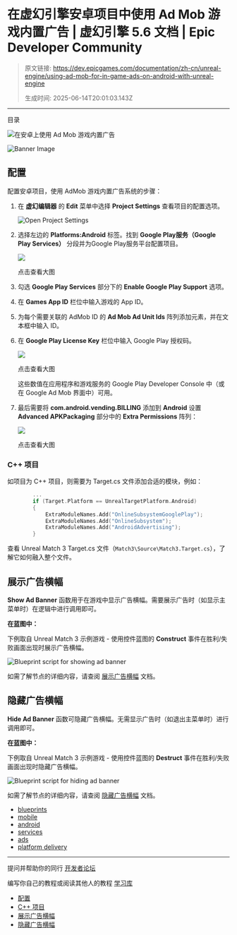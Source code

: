 # 在虚幻引擎安卓项目中使用 Ad Mob 游戏内置广告 | 虚幻引擎 5.6 文档 | Epic Developer Community

> 原文链接: https://dev.epicgames.com/documentation/zh-cn/unreal-engine/using-ad-mob-for-in-game-ads-on-android-with-unreal-engine
> 
> 生成时间: 2025-06-14T20:01:03.143Z

---

目录

![在安卓上使用 Ad Mob 游戏内置广告](https://dev.epicgames.com/community/api/documentation/image/3ea19721-4780-448a-905e-f068038afd56?resizing_type=fill&width=1920&height=335)

![Banner Image](https://d1iv7db44yhgxn.cloudfront.net/documentation/images/cd56624c-9867-4430-8afb-65c62e629759/ads-banner.png "Banner Image")

## 配置

配置安卓项目，使用 AdMob 游戏内置广告系统的步骤：

1.  在 **虚幻编辑器** 的 **Edit** 菜单中选择 **Project Settings** 查看项目的配置选项。
    
    ![Open Project Settings](https://d1iv7db44yhgxn.cloudfront.net/documentation/images/77f5d581-1a83-437c-a0eb-4aa62af0fe00/ue5_1-01-open-project-settings.png "Open Project Settings")
2.  选择左边的 **Platforms:Android** 标签。找到 **Google Play服务（Google Play Services）** 分段并为Google Play服务平台配置项目。
    
    [![](https://d1iv7db44yhgxn.cloudfront.net/documentation/images/ff72b444-e8c7-464b-bd30-bbb74e6d08ac/ue5_1-02-configure-project-for-google-play.png)](https://d1iv7db44yhgxn.cloudfront.net/documentation/images/ff72b444-e8c7-464b-bd30-bbb74e6d08ac/ue5_1-02-configure-project-for-google-play.png)
    
    点击查看大图
    
3.  勾选 **Google Play Services** 部分下的 **Enable Google Play Support** 选项。
    
4.  在 **Games App ID** 栏位中输入游戏的 App ID。
    
5.  为每个需要关联的 AdMob ID 的 **Ad Mob Ad Unit Ids** 阵列添加元素，并在文本框中输入 ID。
    
6.  在 **Google Play License Key** 栏位中输入 Google Play 授权码。
    
    [![](https://d1iv7db44yhgxn.cloudfront.net/documentation/images/88ae49b8-57e7-438c-87f7-691ad09c647d/ue5_1-03-set-options-for-google-play.png)](https://d1iv7db44yhgxn.cloudfront.net/documentation/images/88ae49b8-57e7-438c-87f7-691ad09c647d/ue5_1-03-set-options-for-google-play.png)
    
    点击查看大图
    
    这些数值在应用程序和游戏服务的 Google Play Developer Console 中（或在 Google Ad Mob 界面中）可用。
    
7.  最后需要将 **com.android.vending.BILLING** 添加到 **Android** 设置 **Advanced APKPackaging** 部分中的 **Extra Permissions** 阵列：
    
    [![](https://d1iv7db44yhgxn.cloudfront.net/documentation/images/f684f41d-d4d1-40ef-b38c-0dbbd19d2cfa/ue5_1-04-set-advanced-apk-packaging.png)](https://d1iv7db44yhgxn.cloudfront.net/documentation/images/f684f41d-d4d1-40ef-b38c-0dbbd19d2cfa/ue5_1-04-set-advanced-apk-packaging.png)
    
    点击查看大图
    

### C++ 项目

如项目为 C++ 项目，则需要为 Target.cs 文件添加合适的模块，例如：

```cpp
		...
		if (Target.Platform == UnrealTargetPlatform.Android)
		{
			ExtraModuleNames.Add("OnlineSubsystemGooglePlay");
			ExtraModuleNames.Add("OnlineSubsystem");
			ExtraModuleNames.Add("AndroidAdvertising");
		}

```

查看 Unreal Match 3 Target.cs 文件（`Match3\Source\Match3.Target.cs`），了解它如何融入整个文件。

## 展示广告横幅

**Show Ad Banner** 函数用于在游戏中显示广告横幅。需要展示广告时（如显示主菜单时）在逻辑中进行调用即可。

**在蓝图中：**

下例取自 Unreal Match 3 示例游戏 - 使用控件蓝图的 **Construct** 事件在胜利/失败画面出现时展示广告横幅。

![Blueprint script for showing ad banner](https://d1iv7db44yhgxn.cloudfront.net/documentation/images/8de91ffe-779b-4058-bcb7-ad09d5fe3e38/ue5_1-01-bp-script-show-ad.png "Blueprint script for showing ad banner")

如需了解节点的详细内容，请查阅 [展示广告横幅](https://docs.unrealengine.com/BlueprintAPI/Utilities/Platform/ShowAdBanner) 文档。

## 隐藏广告横幅

**Hide Ad Banner** 函数可隐藏广告横幅。无需显示广告时（如退出主菜单时）进行调用即可。

**在蓝图中：**

下例取自 Unreal Match 3 示例游戏 - 使用控件蓝图的 **Destruct** 事件在胜利/失败画面出现时隐藏广告横幅。

![Blueprint script for hiding ad banner](https://d1iv7db44yhgxn.cloudfront.net/documentation/images/f1e458ee-d629-417c-9dde-4b28b6353ce3/ue5_1-02-bp-script-hide-ad.png "Blueprint script for hiding ad banner")

如需了解节点的详细内容，请查阅 [隐藏广告横幅](https://docs.unrealengine.com/BlueprintAPI/Utilities/Platform/HideAdBanner) 文档。

-   [blueprints](https://dev.epicgames.com/community/search?query=blueprints)
-   [mobile](https://dev.epicgames.com/community/search?query=mobile)
-   [android](https://dev.epicgames.com/community/search?query=android)
-   [services](https://dev.epicgames.com/community/search?query=services)
-   [ads](https://dev.epicgames.com/community/search?query=ads)
-   [platform delivery](https://dev.epicgames.com/community/search?query=platform%20delivery)

* * *

提问并帮助你的同行 [开发者论坛](https://forums.unrealengine.com/categories?tag=unreal-engine)

编写你自己的教程或阅读其他人的教程 [学习库](https://dev.epicgames.com/community/unreal-engine/learning)

-   [配置](/documentation/zh-cn/unreal-engine/using-ad-mob-for-in-game-ads-on-android-with-unreal-engine#%E9%85%8D%E7%BD%AE)
-   [C++ 项目](/documentation/zh-cn/unreal-engine/using-ad-mob-for-in-game-ads-on-android-with-unreal-engine#c++%E9%A1%B9%E7%9B%AE)
-   [展示广告横幅](/documentation/zh-cn/unreal-engine/using-ad-mob-for-in-game-ads-on-android-with-unreal-engine#%E5%B1%95%E7%A4%BA%E5%B9%BF%E5%91%8A%E6%A8%AA%E5%B9%85)
-   [隐藏广告横幅](/documentation/zh-cn/unreal-engine/using-ad-mob-for-in-game-ads-on-android-with-unreal-engine#%E9%9A%90%E8%97%8F%E5%B9%BF%E5%91%8A%E6%A8%AA%E5%B9%85)